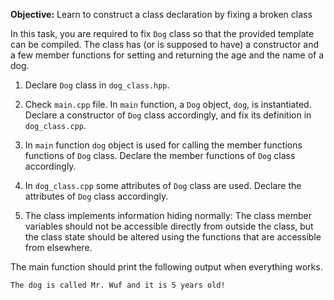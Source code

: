 **Objective:** Learn to construct a class declaration by fixing a broken class

In this task, you are required to fix `Dog` class so that the provided 
template can be compiled. The class has
(or is supposed to have) a constructor and a few member functions for
setting and returning the age and the name of a dog.

1. Declare `Dog` class in `dog_class.hpp`.

2. Check `main.cpp` file. In `main` function, a `Dog` object, `dog`, 
is instantiated. Declare a constructor of `Dog` class accordingly, and 
fix its definition in `dog_class.cpp`.

2. In `main` function `dog` object is used for calling the member 
functions functions of `Dog` class. Declare the member functions of 
`Dog` class accordingly. 

3. In `dog_class.cpp` some attributes of `Dog` class are used. Declare the 
attributes of `Dog` class accordingly.

4. The class implements information hiding normally:
The class member variables should not be accessible directly from
outside the class, but the class state should be altered using the
functions that are accessible from elsewhere.

The main function should print the following output when everything works.

```
The dog is called Mr. Wuf and it is 5 years old!
```